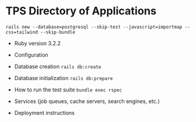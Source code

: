 # TPS Directory of Applications
```
rails new --database=postgresql --skip-test --javascript=importmap --css=tailwind --skip-bundle
```

* Ruby version 3.2.2

* Configuration

* Database creation
`rails db:create`

* Database initialization
`rails db:prepare`

* How to run the test suite
`bundle exec rspec`

* Services (job queues, cache servers, search engines, etc.)

* Deployment instructions

